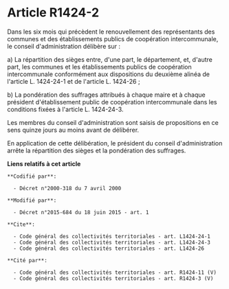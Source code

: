 # Article R1424-2

Dans les six mois qui précèdent le renouvellement des représentants des communes et des établissements publics de coopération
intercommunale, le conseil d'administration délibère sur : 

a) La répartition des sièges entre, d'une part, le département, et, d'autre part, les communes et les établissements publics
de coopération intercommunale conformément aux dispositions du deuxième alinéa de l'article L. 1424-24-1 et de l'article L.
1424-26 ; 

b) La pondération des suffrages attribués à chaque maire et à chaque président d'établissement public de coopération
intercommunale dans les conditions fixées à l'article L. 1424-24-3. 

Les membres du conseil d'administration sont saisis de propositions en ce sens quinze jours au moins avant de délibérer. 

En application de cette délibération, le président du conseil d'administration arrête la répartition des sièges et la
pondération des suffrages.

**Liens relatifs à cet article**

	**Codifié par**:

	  - Décret n°2000-318 du 7 avril 2000

	**Modifié par**:

	  - Décret n°2015-684 du 18 juin 2015 - art. 1

	**Cite**:

	  - Code général des collectivités territoriales - art. L1424-24-1
	  - Code général des collectivités territoriales - art. L1424-24-3
	  - Code général des collectivités territoriales - art. L1424-26

	**Cité par**:

	  - Code général des collectivités territoriales - art. R1424-11 (V)
	  - Code général des collectivités territoriales - art. R1424-3 (V)
